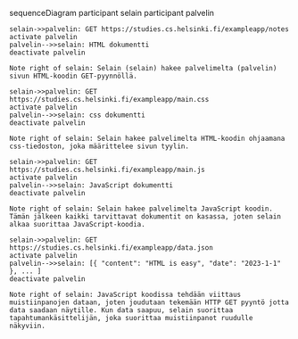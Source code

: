 sequenceDiagram
    participant selain
    participant palvelin

    selain->>palvelin: GET https://studies.cs.helsinki.fi/exampleapp/notes
    activate palvelin
    palvelin-->>selain: HTML dokumentti
    deactivate palvelin

    Note right of selain: Selain (selain) hakee palvelimelta (palvelin) sivun HTML-koodin GET-pyynnöllä.
    
    selain->>palvelin: GET https://studies.cs.helsinki.fi/exampleapp/main.css
    activate palvelin
    palvelin-->>selain: css dokumentti
    deactivate palvelin

    Note right of selain: Selain hakee palvelimelta HTML-koodin ohjaamana css-tiedoston, joka määrittelee sivun tyylin.
    
    selain->>palvelin: GET https://studies.cs.helsinki.fi/exampleapp/main.js
    activate palvelin
    palvelin-->>selain: JavaScript dokumentti
    deactivate palvelin
    
    Note right of selain: Selain hakee palvelimelta JavaScript koodin. Tämän jälkeen kaikki tarvittavat dokumentit on kasassa, joten selain alkaa suorittaa JavaScript-koodia.
    
    selain->>palvelin: GET https://studies.cs.helsinki.fi/exampleapp/data.json
    activate palvelin
    palvelin-->>selain: [{ "content": "HTML is easy", "date": "2023-1-1" }, ... ]
    deactivate palvelin    

    Note right of selain: JavaScript koodissa tehdään viittaus muistiinpanojen dataan, joten joudutaan tekemään HTTP GET pyyntö jotta data saadaan näytille. Kun data saapuu, selain suorittaa tapahtumankäsittelijän, joka suorittaa muistiinpanot ruudulle näkyviin.